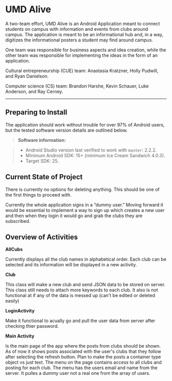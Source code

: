 UMD Alive
=========

A two-team effort, UMD Alive is an Android Application meant to connect students on campus with information and events from clubs around campus. The application is meant to be an informational hub and, in a way, digitizes the informational posters a student may find around campus.

One team was responsible for business aspects and idea creation, while the other team was responsible for implementing the ideas in the form of an application.

Cultural entrepreneurship (CUE) team: Anastasia Kratzner, Holly Pudwill, and Ryan Danielson.

Computer science (CS) team: Brandon Harshe, Kevin Schauer, Luke Anderson, and Ray Cerney.

----------

Preparing to Install
-------------
The application should work without trouble for over 97% of Android users, but the tested software version details are outlined below.

> **Software information:**

> - Android Studio version last verified to work with `master`: 2.2.2.
> - Minimum Android SDK: 15+ (minimum Ice Cream Sandwich 4.0.3).
> - Target SDK: 25.

Current State of Project
-------------

There is currently no options for deleting anything. This should be one of the first things to proceed with.

Currently the whole application signs in a “dummy user.” Moving forward it would be essential to implement a way to sign up which creates a new user and then when they login it would go and grab the clubs they are subscribed.

Overview of Activities
-------------

**AllCubs**

Currently displays all the club names in alphabetical order. Each club can be selected and its information will be displayed in a new activity.


**Club**

This class will make a new club and send JSON data to be stored on server. This class still needs to attach more keywords to each club. It also is not functional at if any of the data is messed up (can't be edited or deleted easily)


**LoginActivity**

Make it functional to acually go and pull the user data from server after checking thier password. 


**Main Activity**

Is the main page of the app where the posts from clubs should be shown. As of now it shows posts associated with the user's clubs that they follow after selecting the refresh button. Plan to make the posts a container type object vs just text. The menu on the page contains access to all clubs and posting for each club. The menu has the users email and name from the server. It pulles a dummy user not a real one from the array of users.
